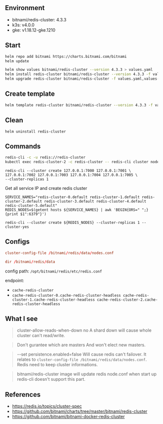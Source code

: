 ## Environment
- bitnami/redis-cluster: 4.3.3
- k3s: v4.0.0
- gke: v1.18.12-gke.1210

## Start
```bash
helm repo add bitnami https://charts.bitnami.com/bitnami
helm update

helm show values bitnami/redis-cluster --version 4.3.3 > values.yaml
helm install redis-cluster bitnami/redis-cluster --version 4.3.3 -f values.yaml,values-overwrite.yaml -n default --set cluster.init=true
helm upgrade redis-cluster bitnami/redis-cluster -f values.yaml,values-overwrite.yaml -n default --set cluster.init=true
```

## Create template
```bash
helm template redis-cluster bitnami/redis-cluster --version 4.3.3 -f values.yaml,values-overwrite.yaml -n default > template.yaml
```

## Clean
```
helm uninstall redis-cluster
```

## Commands
```bash
redis-cli -c -u redis://redis-cluster
kubectl exec redis-cluster-2 -c redis-cluster -- redis-cli cluster nodes
```

```
redis-cli --cluster create 127.0.0.1:7000 127.0.0.1:7001 \
127.0.0.1:7002 127.0.0.1:7003 127.0.0.1:7004 127.0.0.1:7005 \
--cluster-replicas 1
```

Get all service IP and create redis cluster
```
SERVICE_NAMES="redis-cluster-0.default redis-cluster-1.default redis-cluster-2.default redis-cluster-3.default redis-cluster-4.default redis-cluster-5.default"
REDIS_NODES=$(getent hosts ${SERVICE_NAMES} | awk 'BEGIN{ORS=" ";} {print $1":6379"}')

redis-cli --cluster create ${REDIS_NODES} --cluster-replicas 1 --cluster-yes
```

## Configs

```redis.conf
cluster-config-file /bitnami/redis/data/nodes.conf

dir /bitnami/redis/data
```

config path: `/opt/bitnami/redis/etc/redis.conf`

endpoint:
- `cache-redis-cluster`
- `cache-redis-cluster-0.cache-redis-cluster-headless cache-redis-cluster-1.cache-redis-cluster-headless cache-redis-cluster-2.cache-redis-cluster-headless`

## What I see
> cluster-allow-reads-when-down no
A shard down will cause whole cluster can't read/write.

> Don't gurantee which are masters
And won't elect new masters.

> --set persistence.enabled=false
Will cause redis can't failover. It relates to `cluster-config-file /bitnami/redis/data/nodes.conf`. Redis need to keep cluster informations.

> bitnami/redis-cluster image will update redis node.conf when start up
redis-cli doesn't support this part.

## References
- https://redis.io/topics/cluster-spec
- https://github.com/bitnami/charts/tree/master/bitnami/redis-cluster
- https://github.com/bitnami/bitnami-docker-redis-cluster
